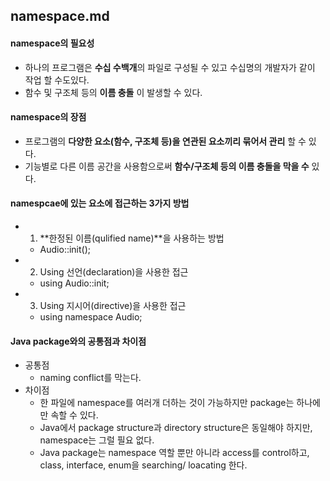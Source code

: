 ## namespace.md
#### namespace의 필요성
- 하나의 프로그램은 **수십 수백개**의 파일로 구성될 수 있고 수십명의 개발자가 같이 작업 할 수도있다.
- 함수 및 구조체 등의 **이름 충돌** 이 발생할 수 있다.
#### namespace의  장점
- 프로그램의 **다양한 요소(함수, 구조체 등)을 연관된 요소끼리 묶어서 관리** 할 수 있다.
- 기능별로 다른 이름 공간을 사용함으로써 **함수/구조체 등의 이름 충돌을 막을 수** 있다.
#### namespcae에 있는 요소에 접근하는 3가지 방법
- 1. **한정된 이름(qulified name)**을 사용하는 방법
  - Audio::init();
- 2. Using 선언(declaration)을 사용한 접근
  - using Audio::init;
- 3. Using 지시어(directive)을 사용한 접근
  - using namespace Audio; 
#### Java package와의 공통점과 차이점
- 공통점
  - naming conflict를 막는다.
- 차이점
  - 한 파일에 namespace를 여러개 더하는 것이 가능하지만 package는 하나에만 속할 수 있다.
  - Java에서 package structure과 directory structure은 동일해야 하지만, namespace는 그럴 필요 없다.
  - Java package는 namespace 역할 뿐만 아니라 access를 control하고, class, interface, enum을 searching/ loacating 한다.
